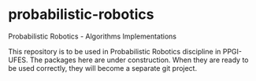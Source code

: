 # probabilistic-robotics
Probabilistic Robotics - Algorithms Implementations

This repository is to be used in Probabilistic Robotics discipline in PPGI-UFES.
The packages here are under construction. 
When they are ready to be used correctly, they will become a separate git project.
